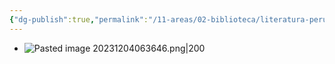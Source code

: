 ```yaml
---
{"dg-publish":true,"permalink":"/11-areas/02-biblioteca/literatura-peruana-huanuco-tomo-vi/","noteIcon":""}
---
```


- ![Pasted image 20231204063646.png|200](/img/user/02%20Image/Pasted%20image%2020231204063646.png)